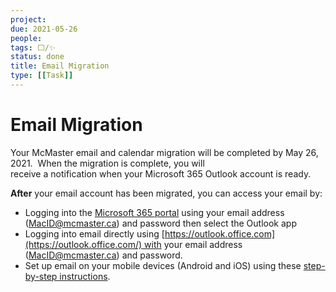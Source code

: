 ```yaml
---
project:
due: 2021-05-26
people:
tags: ⬜/✨
status: done
title: Email Migration
type: [[Task]]
---
```


# Email Migration

Your McMaster email and calendar migration will be completed by May 26, 2021.  When the migration is complete, you will receive a notification when your Microsoft 365 Outlook account is ready. 

**After** your email account has been migrated, you can access your email by: 

- Logging into the [Microsoft 365 portal](http://www.office.com/) using your email address ([MacID@mcmaster.ca](mailto:MacID@mcmaster.ca)) and password then select the Outlook app 
- Logging into email directly using [https://outlook.office.com](https://outlook.office.com/) with your email address ([MacID@mcmaster.ca](mailto:MacID@mcmaster.ca)) and password. 
- Set up email on your mobile devices (Android and iOS) using these [step-by-step instructions](https://office365.mcmaster.ca/mcmaster-ms-365-student-email/#tab-content-setup-instructions).